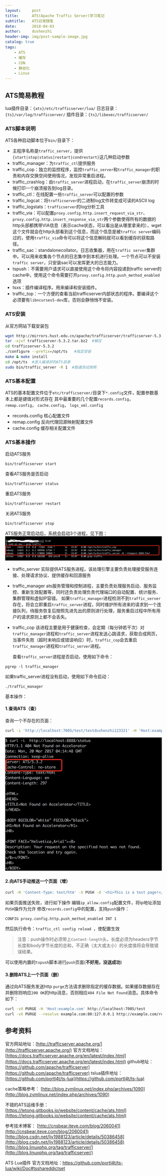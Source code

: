 ```yaml
---
layout:     post
title:      ATS(Apache Traffic Server)学习笔记
subtitle:   ATS日常随笔
date:       2018-04-03
author:     dushenzhi
header-img: img/post-sample-image.jpg
catalog: true
tags:
    - ATS
    - 缓存
    - CDN
    - 静态化
    - Linux
---
```



## ATS简易教程

lua插件目录：`{ats}/etc/trafficserver/lua/`
日志目录：`{ts}/var/log/trafficserver/`
插件目录：`{ts}/libexec/trafficserver/`

### ATS脚本说明
ATS各种启动脚本位于`bin/`目录下：
* 主程序名称是`traffic_server`，提供`{start|stop|status|restart|condrestart}`这几种启动参数
* traffic_manager：为`traffic_ctl`提供服务
* traffic_cop：独立的监控程序，监控`traffic_server`和`traffic_manager`的职责和内存交换空间使用情况，发现异常重启进程。
* traffic_crashlog：由`traffic_server`进程启动，在`traffic_server`崩溃的时候打印一个崩溃报告到log目录。
* traffic_ctl：在线配置一些`traffic_server`可以配置的参数
* traffic_logcat：将`trafficserver`的二进制log文件转变成可读的ASCII log
* traffic_logstats：`trafficserver`的log分析工具
* traffic_via：可以配置`proxy.config.http.insert_request_via_str`、`proxy.config.http.insert_response_via_str`两个参数使得所有的数据的http头部都携带VIA信息（表示cache状态，可以看出是从哪里拿来的），wget这个文件就会在http头部看到这个信息，而这个信息是被`traffic server`编码过的，使用`traffic_via`命令可以将这个信息解码就可以看到缓存的获取路径。
* traffic_sac：standalonecollator。日志收集器，用在`traffic server`集群中。可以用来收集各个节点的日志集中到本机进行处理。一个节点可以不安装`traffic server`，只安装sac可以发挥更大的日志能力。
* tspush：不需要用户请求可以直接使用这个命令将内容投递到traffic server的cache中，使用这个命令需要打开`proxy.config.http.push_method_enabled` 选项
* tsxs：插件编译程序。用来编译和安装插件。
* traffic_top：一个方便的查看当前trafficserver内部状态的程序。要编译这个必须要有`libncurses5-dev`库，否则会静悄悄不安装。

### ATS安装
从官方网站下载安装包
```bash
wget http://mirrors.hust.edu.cn/apache/trafficserver/trafficserver-5.3.2.tar.bz2
tar -xjvf trafficserver-5.3.2.tar.bz2  #解压
cd trafficserver-5.3.2
./configure --prefix=/opt/ts   #指定安装
make & make install
cd /opt/ts  #进入编译好的ATS目录
sudo bin/traffic_server -R 1  #跑通测试用例
```

### ATS基本配置
ATS的基本配置文件位于`etc/trafficserver/`目录下`*.config`文件，配置参数基本上都是键值对形式存在
其中最重要的几个配置`records.config`， `remap.config`， `cache.config`， `logs_xml.config`
* records.config  核心配置文件
* remap.config   反向代理回源映射配置文件
* cache.config   缓存相关配置文件

### ATS基本操作
启动ATS服务
```
bin/trafficserver start
```

查看ATS服务是否启动
```
bin/trafficserver status
```
重启ATS服务
```
bin/trafficserver restart
```
关闭ATS服务
```
bin/trafficserver stop
```

ATS服务正常启动后，系统会启动3个进程，见下图：
![/img/ats-notes/ProcessList.jpg](/img/ats-notes/ProcessList.jpg)



* traffic_server    实际提供ATS服务进程，该处理引擎主要负责处理接受服务连接、处理请求协议、提供缓存和回源服务

* traffic_manager   ats服务管理和控制进程，主要负责处理服务启动、服务监控、重新生效配置等，同时还负责处理负责代理端口的自动配置、统计服务、集群管理和虚拟IP容错。
  如果`traffic_manager`进程检测不到`traffic_server`存在，将会立即重启`traffic_server`进程，同时维护所有进来的请求到一个连接队列，待服务恢复后按照先进先出的原则进行处理，服务重启过程中所有用户的请求原则上都不会丢失。

* traffic_cop  该进程主要是用于健康检查，会定期（每分钟若干次）对`traffic_manager`进程和`traffic_server`进程发送心跳请求，获取合成网页，当事件失败（超时未响应或错误响应）时，`traffic_cop`会去重启`traffic_manager`进程和`traffic_server`进程。

  查看`traffic_server`进程是否启动，使用如下命令：
```
pgrep -l traffic_manager
```
如果traffic_server进程没有启动，使用如下命令启动：
```
./traffic_manager
```


基本操作：
#### 1.查询ATS（查）
查询一个不存在的页面：
```bash
curl -i 'http://localhost:7005/test/testdushenzhi123321' -H 'Host:example.com'
```

![/img/ats-notes/NotFound.jpg](/img/ats-notes/NotFound.jpg)

#### 2.向ATS手动推送一个页面（增）
```bash
curl -H 'Content-Type: text/htm' -X PUSH -d '<h1>This is a test page!</h1>' http://localhost:8888/test
```

如果页面推送失败，进行如下操作
编辑`ip_allow.config`配置文件，将ip地址添加`PUSH`操作为允许
修改`records.config`中的配置，支持`push`操作：
```
CONFIG proxy.config.http.push_method_enabled INT 1
```
然后执行命令：`traffic_ctl config reload `，使配置生效

> 注意：push操作时必须带上`Content-length`头，长度必须为headers字节长度和body字节长度的总和，不正确（太大或太小）的长度值将会导致错误结果。

可以使用内置的`tspush`脚本进行`push`页面(**不好用，没送成功**)

#### 3.删除ATS上一个页面（删）
通过向ATS服务发送http `purge`方法请求删除指定的缓存数据。如果缓存数据存在并删除则响应`200 OK`的http消息，否则相应`404 File Not Found`消息。具体命令如下：
```bash
curl -vX PURGE -H 'Host:example.com' http://localhost:7005/test
curl -vX PURGE --resolve example.com:80:127.0.0.1 http://example.com/remove_me.jpg
```



## 参考资料

官方网站地址：[http://trafficserver.apache.org/](http://trafficserver.apache.org/)
官方文档地址：[https://docs.trafficserver.apache.org/en/latest/index.html](https://docs.trafficserver.apache.org/en/latest/index.html)
github地址：[https://github.com/apache/trafficserver](https://github.com/apache/trafficserver)
tslua插件地址：[https://github.com/portl4t/ts-lua](https://github.com/portl4t/ts-lua)


cache策略参考：
[http://blog.zymlinux.net/index.php/archives/1090](http://blog.zymlinux.net/index.php/archives/1090)

不错的ATS运维手册：
[https://letong.gitbooks.io/website/content/cache/ats.html](https://letong.gitbooks.io/website/content/cache/ats.html)

参考技术博客：
[http://cnsbear.iteye.com/blog/2060041](http://cnsbear.iteye.com/blog/2060041)
[http://blog.csdn.net/ljy1988123/article/details/50386458](http://blog.csdn.net/ljy1988123/article/details/50386458)
[http://blog.linuxphp.org/tag/trafficserver/](http://blog.linuxphp.org/tag/trafficserver/)




ATS Lua插件
官方文档地址：[]()https://github.com/portl4t/ts-lua/wiki/Doc#tsshareddictset
